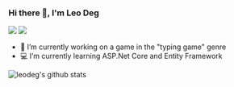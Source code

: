 ### Hi there 👋, I'm Leo Deg 

[![](https://img.shields.io/badge/-@leodeg-%23181717?style=flat-square&logo=github)](https://github.com/leodeg)
[![](https://img.shields.io/badge/-Valery%20Degtyarev-blue?style=flat-square&logo=Linkedin&logoColor=white&link=https://www.linkedin.com/in/leodeg/)](https://www.linkedin.com/in/leodeg/)

- 🎯 I’m currently working on a game in the "typing game" genre
- 💻 I’m currently learning ASP.Net Core and Entity Framework

![leodeg's github stats](https://github-readme-stats.vercel.app/api?username=leodeg&show_icons=true&theme=dracula)
